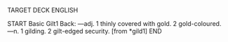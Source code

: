TARGET DECK
ENGLISH

START
Basic
Gilt1
Back: —adj. 1 thinly covered with gold. 2 gold-coloured. —n. 1 gilding. 2 gilt-edged security. [from *gild1]
END

